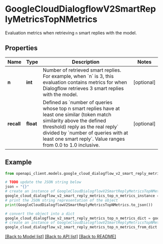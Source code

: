 # GoogleCloudDialogflowV2SmartReplyMetricsTopNMetrics

Evaluation metrics when retrieving `n` smart replies with the model.

## Properties

Name | Type | Description | Notes
------------ | ------------- | ------------- | -------------
**n** | **int** | Number of retrieved smart replies. For example, when &#x60;n&#x60; is 3, this evaluation contains metrics for when Dialogflow retrieves 3 smart replies with the model. | [optional] 
**recall** | **float** | Defined as &#x60;number of queries whose top n smart replies have at least one similar (token match similarity above the defined threshold) reply as the real reply&#x60; divided by &#x60;number of queries with at least one smart reply&#x60;. Value ranges from 0.0 to 1.0 inclusive. | [optional] 

## Example

```python
from openapi_client.models.google_cloud_dialogflow_v2_smart_reply_metrics_top_n_metrics import GoogleCloudDialogflowV2SmartReplyMetricsTopNMetrics

# TODO update the JSON string below
json = "{}"
# create an instance of GoogleCloudDialogflowV2SmartReplyMetricsTopNMetrics from a JSON string
google_cloud_dialogflow_v2_smart_reply_metrics_top_n_metrics_instance = GoogleCloudDialogflowV2SmartReplyMetricsTopNMetrics.from_json(json)
# print the JSON string representation of the object
print(GoogleCloudDialogflowV2SmartReplyMetricsTopNMetrics.to_json())

# convert the object into a dict
google_cloud_dialogflow_v2_smart_reply_metrics_top_n_metrics_dict = google_cloud_dialogflow_v2_smart_reply_metrics_top_n_metrics_instance.to_dict()
# create an instance of GoogleCloudDialogflowV2SmartReplyMetricsTopNMetrics from a dict
google_cloud_dialogflow_v2_smart_reply_metrics_top_n_metrics_from_dict = GoogleCloudDialogflowV2SmartReplyMetricsTopNMetrics.from_dict(google_cloud_dialogflow_v2_smart_reply_metrics_top_n_metrics_dict)
```
[[Back to Model list]](../README.md#documentation-for-models) [[Back to API list]](../README.md#documentation-for-api-endpoints) [[Back to README]](../README.md)


